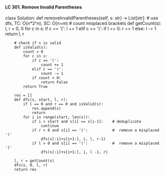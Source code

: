 #### LC 301. Remove Invalid Parentheses
class Solution:
    def removeInvalidParentheses(self, s: str) -> List[str]:
        # use dfs, TC: O(n*2^n), SC: O(n+m)
        # count misplaced brackets
        def getCount(s):
            l, r = 0, 0
            for c in s:
                if c == '(':
                    l += 1
                elif c == ')':
                    if l == 0:
                        r += 1
                    else:
                        l -= 1
            return l, r

        # check if s is valid
        def isValid(s):
            count = 0
            for c in s:
                if c == '(':
                    count += 1
                elif c == ')':
                    count -= 1
                if count < 0:
                    return False
            return True
        
        res = []
        def dfs(s, start, l, r):
            if l == 0 and r == 0 and isValid(s):
                res.append(s)
                return
            for i in range(start, len(s)):
                if i > start and s[i] == s[i-1]:    # deduplicate
                    continue
                if r > 0 and s[i] == ')':           #  remove a misplaced ')' 
                    dfs(s[:i]+s[i+1:], i, l, r-1)
                if l > 0 and s[i] == '(':           #  remove a misplaced '(' 
                    dfs(s[:i]+s[i+1:], i, l -1, r)
        
        l, r = getCount(s)
        dfs(s, 0, l, r)
        return res